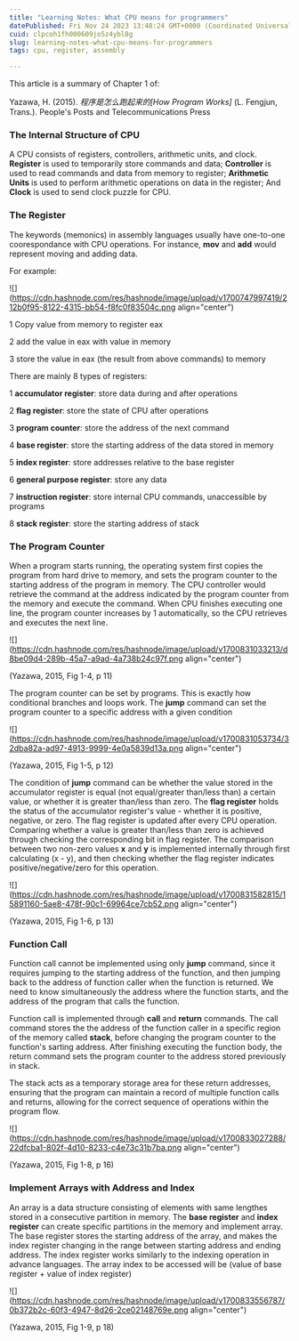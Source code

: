 ```yaml
---
title: "Learning Notes: What CPU means for programmers"
datePublished: Fri Nov 24 2023 13:48:24 GMT+0000 (Coordinated Universal Time)
cuid: clpcoh1fh000609jo5z4ybl8g
slug: learning-notes-what-cpu-means-for-programmers
tags: cpu, register, assembly

---
```


This article is a summary of Chapter 1 of:

Yazawa, H. (2015). *程序是怎么跑起来的\[How Program Works\]* (L. Fengjun, Trans.). People's Posts and Telecommunications Press

### **The Internal Structure of CPU**

A CPU consists of registers, controllers, arithmetic units, and clock. **Register** is used to temporarily store commands and data; **Controller** is used to read commands and data from memory to register; **Arithmetic** **Units** is used to perform arithmetic operations on data in the register; And **Clock** is used to send clock puzzle for CPU.

### **The Register**

The keywords (memonics) in assembly languages usually have one-to-one coorespondance with CPU operations. For instance, **mov** and **add** would represent moving and adding data.

For example:

![](https://cdn.hashnode.com/res/hashnode/image/upload/v1700747997419/212b0f95-8122-4315-bb54-f8fc0f83504c.png align="center")

1 Copy value from memory to register eax

2 add the value in eax with value in memory

3 store the value in eax (the result from above commands) to memory

There are mainly 8 types of registers:

1 **accumulator register**: store data during and after operations

2 **flag register**: store the state of CPU after operations

3 **program counter**: store the address of the next command

4 **base register**: store the starting address of the data stored in memory

5 **index register**: store addresses relative to the base register

6 **general purpose register**: store any data

7 **instruction register**: store internal CPU commands, unaccessible by programs

8 **stack register**: store the starting address of stack

### The Program Counter

When a program starts running, the operating system first copies the program from hard drive to memory, and sets the program counter to the starting address of the program in memory. The CPU controller would retrieve the command at the address indicated by the program counter from the memory and execute the command. When CPU finishes executing one line, the program counter increases by 1 automatically, so the CPU retrieves and executes the next line.

![](https://cdn.hashnode.com/res/hashnode/image/upload/v1700831033213/d8be09d4-289b-45a7-a9ad-4a738b24c97f.png align="center")

(Yazawa, 2015, Fig 1-4, p 11)

The program counter can be set by programs. This is exactly how conditional branches and loops work. The **jump** command can set the program counter to a specific address with a given condition

![](https://cdn.hashnode.com/res/hashnode/image/upload/v1700831053734/32dba82a-ad97-4913-9999-4e0a5839d13a.png align="center")

(Yazawa, 2015, Fig 1-5, p 12)

The condition of **jump** command can be whether the value stored in the accumulator register is equal (not equal/greater than/less than) a certain value, or whether it is greater than/less than zero. The **flag register** holds the status of the accumulator register's value - whether it is positive, negative, or zero. The flag register is updated after every CPU operation. Comparing whether a value is greater than/less than zero is achieved through checking the corresponding bit in flag register. The comparison between two non-zero values **x** and **y** is implemented internally through first calculating (x - y), and then checking whether the flag register indicates positive/negative/zero for this operation.

![](https://cdn.hashnode.com/res/hashnode/image/upload/v1700831582815/15891160-5ae8-478f-90c1-69964ce7cb52.png align="center")

(Yazawa, 2015, Fig 1-6, p 13)

### Function Call

Function call cannot be implemented using only **jump** command, since it requires jumping to the starting address of the function, and then jumping back to the address of function caller when the function is returned. We need to know simultaneously the address where the function starts, and the address of the program that calls the function.

Function call is implemented through **call** and **return** commands. The call command stores the the address of the function caller in a specific region of the memory called **stack**, before changing the program counter to the function's sarting address. After finishing executing the function body, the return command sets the program counter to the address stored previously in stack.

The stack acts as a temporary storage area for these return addresses, ensuring that the program can maintain a record of multiple function calls and returns, allowing for the correct sequence of operations within the program flow.

![](https://cdn.hashnode.com/res/hashnode/image/upload/v1700833027288/22dfcba1-802f-4d10-8233-c4e73c31b7ba.png align="center")

(Yazawa, 2015, Fig 1-8, p 16)

### Implement Arrays with Address and Index

An array is a data structure consisting of elements with same lengthes stored in a consecutive partition in memory. The **base register** and **index register** can create specific partitions in the memory and implement array. The base register stores the starting address of the array, and makes the index register changing in the range between starting address and ending address. The index register works similarly to the indexing operation in advance languages. The array index to be accessed will be (value of base register + value of index register)

![](https://cdn.hashnode.com/res/hashnode/image/upload/v1700833556787/0b372b2c-60f3-4947-8d26-2ce02148769e.png align="center")

(Yazawa, 2015, Fig 1-9, p 18)